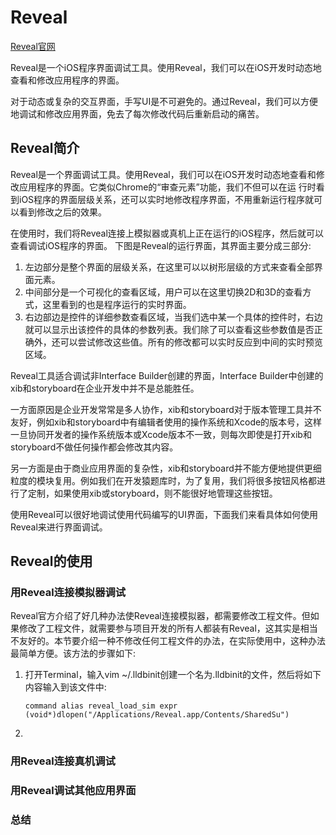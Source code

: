 # Reveal
[Reveal官网](http://revealapp.com)

Reveal是一个iOS程序界面调试工具。使用Reveal，我们可以在iOS开发时动态地查看和修改应用程序的界面。
对于动态或复杂的交互界面，手写UI是不可避免的。通过Reveal，我们可以方便地调试和修改应用界面，免去了每次修改代码后重新启动的痛苦。

## Reveal简介
Reveal是一个界面调试工具。使用Reveal，我们可以在iOS开发时动态地查看和修改应用程序的界面。它类似Chrome的“审查元素”功能，我们不但可以在运 行时看到iOS程序的界面层级关系，还可以实时地修改程序界面，不用重新运行程序就可以看到修改之后的效果。
在使用时，我们将Reveal连接上模拟器或真机上正在运行的iOS程序，然后就可以查看调试iOS程序的界面。下图是Reveal的运行界面，其界面主要分成三部分:
1. 左边部分是整个界面的层级关系，在这里可以以树形层级的方式来查看全部界面元素。
2. 中间部分是一个可视化的查看区域，用户可以在这里切换2D和3D的查看方式，这里看到的也是程序运行的实时界面。3. 右边部边是控件的详细参数查看区域，当我们选中某一个具体的控件时，右边就可以显示出该控件的具体的参数列表。我们除了可以查看这些参数值是否正确外，还可以尝试修改这些值。所有的修改都可以实时反应到中间的实时预览区域。

Reveal工具适合调试非Interface Builder创建的界面，Interface Builder中创建的xib和storyboard在企业开发中并不是总能胜任。
一方面原因是企业开发常常是多人协作，xib和storyboard对于版本管理工具并不友好，例如xib和storyboard中有编辑者使用的操作系统和Xcode的版本号，这样一旦协同开发者的操作系统版本或Xcode版本不一致，则每次即使是打开xib和storyboard不做任何操作都会修改其内容。
另一方面是由于商业应用界面的复杂性，xib和storyboard并不能方便地提供更细粒度的模块复用。例如我们在开发猿题库时，为了复用，我们将很多按钮风格都进行了定制，如果使用xib或storyboard，则不能很好地管理这些按钮。
使用Reveal可以很好地调试使用代码编写的UI界面，下面我们来看具体如何使用Reveal来进行界面调试。

## Reveal的使用

### 用Reveal连接模拟器调试
Reveal官方介绍了好几种办法使Reveal连接模拟器，都需要修改工程文件。但如果修改了工程文件，就需要参与项目开发的所有人都装有Reveal，这其实是相当不友好的。本节要介绍一种不修改任何工程文件的办法，在实际使用中，这种办法最简单方便。该方法的步骤如下:

1. 打开Terminal，输入vim ~/.lldbinit创建一个名为.lldbinit的文件，然后将如下内容输入到该文件中:

	```
	command alias reveal_load_sim expr (void*)dlopen("/Applications/Reveal.app/Contents/SharedSu")
	```
2. 


### 用Reveal连接真机调试

### 用Reveal调试其他应用界面

### 总结